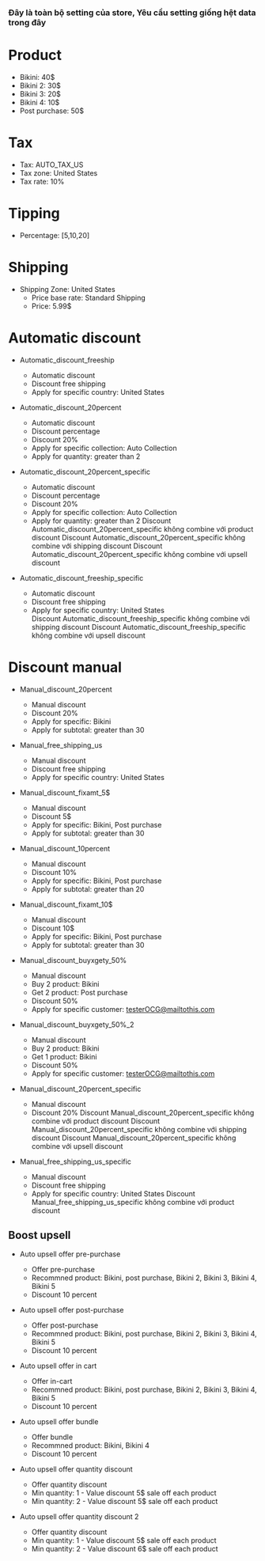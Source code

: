 ### Đây là toàn bộ setting của store, Yêu cầu setting giống hệt data trong đây

# Product

- Bikini: 40$
- Bikini 2: 30$
- Bikini 3: 20$
- Bikini 4: 10$
- Post purchase: 50$

# Tax

- Tax: AUTO_TAX_US
- Tax zone: United States
- Tax rate: 10%

# Tipping

- Percentage: [5,10,20]

# Shipping

- Shipping Zone: United States
  - Price base rate: Standard Shipping
  - Price: 5.99$

# Automatic discount

- Automatic_discount_freeship
  - Automatic discount
  - Discount free shipping
  - Apply for specific country: United States

- Automatic_discount_20percent
  - Automatic discount
  - Discount percentage
  - Discount 20%
  - Apply for specific collection: Auto Collection
  - Apply for quantity: greater than 2

- Automatic_discount_20percent_specific
  - Automatic discount
  - Discount percentage
  - Discount 20%
  - Apply for specific collection: Auto Collection
  - Apply for quantity: greater than 2
  Discount Automatic_discount_20percent_specific không combine với product discount
  Discount Automatic_discount_20percent_specific không combine với shipping discount
  Discount Automatic_discount_20percent_specific không combine với upsell discount

- Automatic_discount_freeship_specific
  - Automatic discount
  - Discount free shipping
  - Apply for specific country: United States  
  Discount Automatic_discount_freeship_specific không combine với shipping discount
  Discount Automatic_discount_freeship_specific không combine với upsell discount

# Discount manual

- Manual_discount_20percent
  - Manual discount
  - Discount 20%
  - Apply for specific: Bikini
  - Apply for subtotal: greater than 30

- Manual_free_shipping_us
  - Manual discount
  - Discount free shipping
  - Apply for specific country: United States

- Manual_discount_fixamt_5$
  - Manual discount
  - Discount 5$
  - Apply for specific: Bikini, Post purchase
  - Apply for subtotal: greater than 30

- Manual_discount_10percent
  - Manual discount
  - Discount 10%
  - Apply for specific: Bikini, Post purchase
  - Apply for subtotal: greater than 20

- Manual_discount_fixamt_10$
  - Manual discount
  - Discount 10$
  - Apply for specific: Bikini, Post purchase
  - Apply for subtotal: greater than 30

- Manual_discount_buyxgety_50%
  - Manual discount
  - Buy 2 product: Bikini
  - Get 2 product: Post purchase
  - Discount 50%
  - Apply for specific customer: testerOCG@mailtothis.com

- Manual_discount_buyxgety_50%_2
  - Manual discount
  - Buy 2 product: Bikini
  - Get 1 product: Bikini
  - Discount 50%
  - Apply for specific customer: testerOCG@mailtothis.com

- Manual_discount_20percent_specific
  - Manual discount
  - Discount 20%
  Discount Manual_discount_20percent_specific không combine với product discount
  Discount Manual_discount_20percent_specific không combine với shipping discount
  Discount Manual_discount_20percent_specific không combine với upsell discount

- Manual_free_shipping_us_specific
  - Manual discount
  - Discount free shipping
  - Apply for specific country: United States
  Discount Manual_free_shipping_us_specific không combine với product discount
  

## Boost upsell

- Auto upsell offer pre-purchase
  - Offer pre-purchase
  - Recommned product: Bikini, post purchase, Bikini 2, Bikini 3, Bikini 4, Bikini 5
  - Discount 10 percent

- Auto upsell offer post-purchase
  - Offer post-purchase
  - Recommned product: Bikini, post purchase, Bikini 2, Bikini 3, Bikini 4, Bikini 5
  - Discount 10 percent

- Auto upsell offer in cart
  - Offer in-cart
  - Recommned product: Bikini, post purchase, Bikini 2, Bikini 3, Bikini 4, Bikini 5
  - Discount 10 percent

- Auto upsell offer bundle
  - Offer bundle
  - Recommned product: Bikini, Bikini 4
  - Discount 10 percent

- Auto upsell offer quantity discount
  - Offer quantity discount
  - Min quantity: 1 - Value discount 5$ sale off each product
  - Min quantity: 2 - Value discount 5$ sale off each product

- Auto upsell offer quantity discount 2
  - Offer quantity discount
  - Min quantity: 1 - Value discount 5$ sale off each product
  - Min quantity: 2 - Value discount 6$ sale off each product